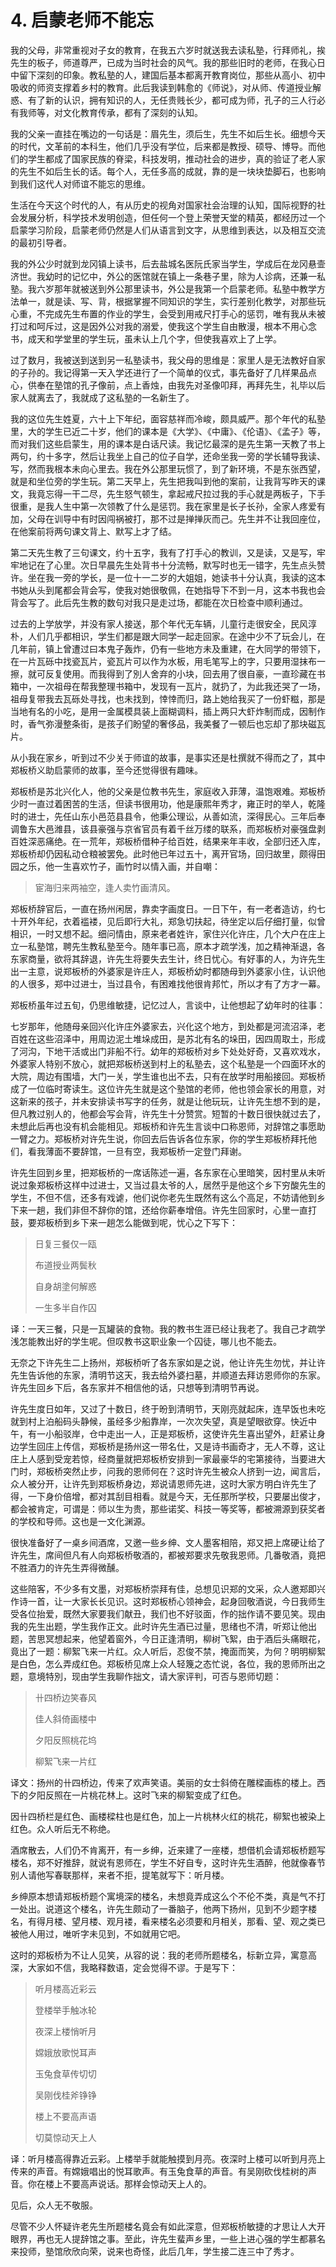 # 4. 启蒙老师不能忘

我的父母，非常重视对子女的教育，在我五六岁时就送我去读私塾，行拜师礼，挨先生的板子，师道尊严，已成为当时社会的风气。我的那些旧时的老师，在我心日中留下深刻的印象。教私塾的人，建国后基本都离开教育岗位，那些从高小、初中吸收的师资支撑着乡村的教育。此后我读到韩愈的《师说》，对从师、传道授业解惑、有了新的认识，拥有知识的人，无任贵贱长少，都可成为师，孔子的三人行必有我师等，对文化教育传承，都有了深刻的认知。

我的父亲一直挂在嘴边的一句话是：眉先生，须后生，先生不如后生长。细想今天的时代，文革前的本科生，他们几乎没有学位，后来都是教授、硕导、博导。而他们的学生都成了国家民族的脊梁，科技发明，推动社会的进步，真的验证了老人家的先生不如后生长的话。每个人，无任多高的成就，靠的是一块块垫脚石，也影响到我们这代人对师谊不能忘的思维。

生活在今天这个时代的人，有从历史的视角对国家社会治理的认知，国际视野的社会发展分析，科学技术发明创造，但任何一个登上荣誉天堂的精英，都经历过一个启蒙学习阶段，启蒙老师仍然是人们从语言到文字，从思维到表达，以及相互交流的最初引导者。

我的外公少时就到龙冈镇上读书，后去盐城名医阮氏家当学生，学成后在龙冈悬壸济世。我幼时的记忆中，外公的医馆就在镇上一条巷子里，除为人诊病，还兼一私塾。我六岁那年就被送到外公那里读书，外公是我第一个启蒙老师。私塾中教学方法单一，就是读、写、背，根据掌握不同知识的学生，实行差别化教学，对那些玩心重，不完成先生布置的作业的学生，会受到用戒尺打手心的惩罚，唯有我从未被打过和呵斥过，这是因外公对我的溺爱，使我这个学生自由散漫，根本不用心念书，成天和学堂里的学生玩，虽未认上几个字，但使我喜欢上了上学。

过了数月，我被送到送到另一私塾读书，我父母的思维是：家里人是无法教好自家的子孙的。我记得第一天入学还进行了一个简单的仪式，事先备好了几样果品点心，供奉在塾馆的孔子像前，点上香烛，由我先对圣像叩拜，再拜先生，礼毕以后家人就离去了，我就成了这私塾的一名新生了。

我的这位先生姓夏，六十上下年纪，面容慈祥而冷峻，颇具威严。那个年代的私塾里，大的学生已近二十岁，他们的课本是《大学》、《中庸》、《伦语》、《孟子》等，而对我们这些启蒙生，用的课本是白话尺读。我记忆最深的是先生第一天教了书上两句，约十多字，然后让我坐上自己的位子自学，还命坐我一旁的学长辅导我读、写，然而我根本未向心里去。我在外公那里玩惯了，到了新环境，不是东张西望，就是和坐位旁的学生玩。第二天早上，先生把我叫到他的案前，让我背写昨天的课文，我竟忘得一干二尽，先生怒气顿生，拿起戒尺拉过我的手心就是两板子，下手很重，是我人生中第一次领教了什么是惩罚。我在家里是长子长孙，全家人疼爱有加，父母在训导中有时因闯祸被打，那不过是掸掸灰而己。先生并不让我回座位，在他案前将两句课文背上、默写上才了结。

第二天先生教了三句课文，约十五字，我有了打手心的教训，又是读，又是写，牢牢地记在了心里。次日早晨先生处背书十分流畅，默写时也无一错字，先生点头赞许。坐在我一旁的学长，是一位十一二岁的大姐姐，她读书十分认真，我读的这本书她从头到尾都会背会写，使我对她很敬佩，在她指导下不到一月，这本书我也会背会写了。此后先生教的数句对我只是走过场，都能在次日检查中顺利通过。

过去的上学放学，并没有家人接送，那个年代无车辆，儿童行走很安全，民风淳朴，人们几乎都相识，学生们都是跟大同学一起走回家。在途中少不了玩会儿，在几年前，镇上曾遭过曰本鬼子轰炸，仍有一些地方未及重建，在大同学的带领下，在一片瓦砾中找瓷瓦片，瓷瓦片可以作为水板，用毛笔写上的字，只要用湿抹布一擦，就可反复使用。而我得到了別人舍弃的小块，回去用了很自豪，一直珍藏在书箱中，一次祖母在帮我整理书箱中，发现有一瓦片，就扔了，为此我还哭了一场，祖母复带我去瓦砾处寻找，也未找到，悻悻而归，路上她给我买了一份虾糍，那是当地有名的小吃，是用一金属模具装上面糊调料，插上两只大虾炸制而成，因制作时，香气弥漫整条街，是孩子们盼望的奢侈品，我美餐了一顿后也忘却了那块磁瓦片。

从小我在家乡，听到过不少关于师谊的故事，是事实还是杜撰就不得而之了，其中郑板桥义助启蒙师的故事，至今还觉得很有趣味。

郑板桥是苏北兴化人，他的父亲是位教书先生，家庭收入菲薄，温饱艰难。郑板桥少时一直过着困苦的生活，但读书很用功，他是康熙年秀才，雍正时的举人，乾隆时的进士，先任山东小邑范县县令，他秉公理讼，从善如流，深得民心。三年后奉调鲁东大邑潍县，该县豪强与京省官员有着千丝万缕的联系，而郑板桥对豪强盘剥百姓深恶痛绝。在一荒年，郑板桥借种子给百姓，结果来年丰收，全部归还入库，郑板桥却仍因私动仓粮被罢免。此时他已年过五十，离开官场，回归故里，颇得田园之乐，他一生喜欢竹子，画竹时以情入画，并自嘲：

> 宦海归来两袖空，逢人卖竹画清风。

郑板桥辞官后，一直在扬州闲居，靠卖字画度日。一日下午，有一老者造访，约七十开外年纪，衣着褴褛，见后即行大礼，郑急切扶起，待坐定以后仔细打量，似曾相识，一时又想不起。细问情由，原来老者姓许，家住兴化许庄，几个大户在庄上立一私塾馆，聘先生教私塾至今。随年事已高，原本才疏学浅，加之精神渐退，各东家商量，欲将其辞退，许先生将要失去生计，终日忧心。有好事的人，为许先生出一主意，说郑板桥的外婆家是许庄人，郑板桥幼时都随母到外婆家小住，认识他的人很多，郑中过进士，当过县令，有困难找他很肯邦忙，所以才有了方才一幕。

郑板桥虽年过五旬，仍思维敏捷，记忆过人，言谈中，让他想起了幼年时的往事：

七岁那年，他随母亲回兴化许庄外婆家去，兴化这个地方，到处都是河流沼泽，老百姓在这些沼泽中，用周边泥土堆垛成田，是苏北有名的垛田，因四周取土，形成了河沟，下地干活或出门非船不行。幼年的郑板桥对乡下处处好奇，又喜欢戏水，外婆家人特别不放心，就把郑板桥送到村上的私塾去，这个私塾是一个四面环水的大院，周边有围墙，大门一关，学生谁也出不去，只有在放学时用船接回。郑板桥成了一位临时寄读生。这位许先生就是这个塾馆的老师，他也领会家长的用意，对这新来的孩子，并未安排读书写字的任务，就是让他玩玩，让许先生想不到的是，但凡教过别人的，他都会写会背，许先生十分赞赏。短暂的十数日很快就过去了，未想此后再也没有机会能相见。郑板桥和许先生言谈中口称恩师，对辞馆之事愿助一臂之力。郑板桥对许先生说，你回去后告诉各位东家，你的学生郑板桥拜托他们，看我薄面不要辞馆，一旦有空，我郑板桥一定登门拜谢。

许先生回到乡里，把郑板桥的一席话陈述一遍，各东家在心里暗笑，因村里从未听说过象郑板桥这样中过进士，又当过县太爷的人，居然乎是他这个乡下穷酸先生的学生，不但不信，还多有戏谑，他们说你老先生既然有这么个高足，不妨请他到乡下来一趟，我们非但不辞你的馆，还给你薪奉增倍。许先生回家时，心里一直打鼓，要郑板桥到乡下来一趟怎么能做到呢，忧心之下写下：

> 日复三餐仅一瓯
>
> 布道授业两鬓秋
>
> 自身胡塗何解惑
>
> 一生多半自作囚

译：一天三餐，只是一瓦罐装的食物。我的教书生涯已经让我老了。我自己才疏学浅怎能教出好的学生呢。但叹教书这职业象一个囚徒，哪儿也不能去。

无奈之下许先生二上扬州，郑板桥听了各东家如是之说，他让许先生勿忧，并让许先生告诉他的东家，清明节这天，我去给外婆扫墓，并顺道去拜访恩师你的东家。许先生回乡下后，各东家并不相信他的话，只想等到清明节再说。

许先生度日如年，又过了十数日，终于昐到清明节，天刚亮就起床，连早饭也未吃就到村上泊船码头静候，虽经多少船靠岸，一次次失望，真是望眼欲穿。快近中午，有一小船驳岸，仓中走出一人，正是郑板桥，这使许先生喜出望外，赶紧让身边学生回庄上传信，郑板桥是扬州这一带名仕，又是诗书画奇才，无人不尊，这让庄上人感到受宠若惊，经商量就把郑板桥安排到一家最豪华的宅第接待，当要进大门时，郑板桥突然止步，问我的恩师何在？这时许先生被众人挤到一边，闻言后，众人被分开，让许先到郑板桥身边，郑说请恩师先进，这时大家方明白许先生了得，一下身价倍增，都对其刮目相看。就是今天，无任那所学校，只要屡出俊才，都会被肯定，可谓是：师以生为贵，那些诺奖、科技一等奖等，都被溯源到获奖者的学校和导师。这也是一文化渊源。

很快准备好了一桌乡间酒席，又邀一些乡绅、文人墨客相陪，郑又把上席硬让给了许先生，席间但凡有人向郑板桥敬酒的，都被郑要求先敬我恩师。几番敬酒，竟把不胜酒力的许先生弄得微醺。

这些陪客，不少多有文墨，对郑板桥崇拜有佳，总想见识郑的文采，众人邀郑即兴作诗一首，让一大家长长见识。这时郑板桥心领神会，起身回敬酒说，今日我师生受各位抬爱，既然大家要我们献丑，我们也不好驳面，作的拙作请不要见笑。现由我的先生出题，学生我作正文。此时许先生酒已过量，思绪也不清，听郑让他出题，苦思冥想起来，他望着窗外，今日正逢清明，柳树飞絮，由于酒后头痛眼花，竟出了一题：柳絮飞来一片红。众人听后，忍俊不禁，掩面而笑，为何？明明柳絮是白色，怎么弄成红色。郑板桥见席上众人轻篾之态忙说，各位，我的恩师所出之题，意境特別，现由学生我聊作拙文，请大家评判，可否与恩师切题：

> 卄四桥边笑春风
>
> 佳人斜倚画楼中
>
> 夕阳反照桃花坞
>
> 柳絮飞来一片红

译文：扬州的卄四桥边，传来了欢声笑语。美丽的女士斜倚在雕樑画栋的楼上。西下的夕阳反照在一片桃花林上。这时飞来的柳絮变成了红色。

因卄四桥栏是红色、画楼樑柱也是红色，加上一片桃林火红的桃花，柳絮也被染上红色。众人听后无不称绝。

酒席散去，人们仍不肯离开，有一乡绅，近来建了一座楼，想借机会请郑板桥题写楼名，郑不好推辞，就说有恩师在，学生不好自专，这时许先生酒醉，他就像春节别人请他写春联那样，来者不拒，提笔就写下：听月楼。

乡绅原本想请郑板桥题个寓境深的楼名，未想竟弄成这么个不伦不类，真是气不打一处出。说道这个楼名，许先生颇动了一番脑子，他两下扬州，见到不少题字楼名，有得月楼、望月楼、观月褛，看来楼名必须要和月相关，那看、望、观之类已被他人用过，唯听字未见到，不如就用它吧。

这时的郑板桥为不让人见笑，从容的说：我的老师所题楼名，标新立异，寓意高深，大家如不信，我略释数语，定会觉得不谬。于是写下：

> 听月楼高近彩云
>
> 登楼举手触冰轮
>
> 夜深上楼悄听月
>
> 嫦娥放歌悦耳声
>
> 玉兔食草传切切
>
> 吴刚伐桂斧铮铮
>
> 楼上不要高声语
>
> 切莫惊动天上人

译：听月楼高得靠近云彩。上楼举手就能触摸到月亮。夜深时上楼可以听到月亮上传来的声音。有嫦娥唱出的悦耳歌声。有玉兔食草的声音。有吴刚砍伐桂树的声音。你在楼上不要高声说话。那样会惊动天上人的。

见后，众人无不敬服。

尽管不少人怀疑许老先生所题楼名竟会有如此深意，但郑板桥敏捷的才思让人大开眼界，再也无人提辞馆之事。至此，许先生蜚声乡里，一些上进心强的学生都慕名来投师，塾馆欣欣向荣，说来也奇怪，此后几年，学生接二连三中了秀才。
